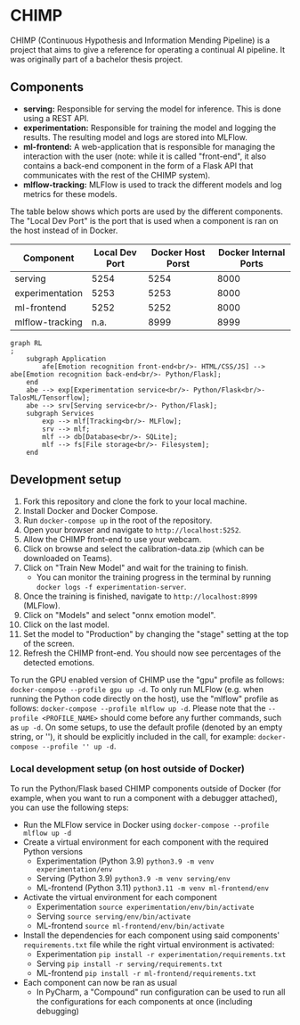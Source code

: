 # CHIMP

CHIMP (Continuous Hypothesis and Information Mending Pipeline) is a project that aims to give a reference for operating
a continual AI pipeline. It was originally part of a bachelor thesis project.

## Components

- **serving:** Responsible for serving the model for inference. This is done using a REST API.
- **experimentation:** Responsible for training the model and logging the results. The resulting model and logs are
  stored into MLFlow.
- **ml-frontend:** A web-application that is responsible for managing the interaction with the user (note: while it is
  called "front-end", it also contains a back-end component in the form of a Flask API that communicates with the rest
  of the CHIMP system).
- **mlflow-tracking:** MLFlow is used to track the different models and log metrics for these models.

The table below shows which ports are used by the different components. The "Local Dev Port" is the port that is used when a component is ran on the host instead of in Docker.

| Component       | Local Dev Port | Docker Host Porst | Docker Internal Ports |
|-----------------|----------------|-------------------|-----------------------|
| serving         | 5254           | 5254              | 8000                  |
| experimentation | 5253           | 5253              | 8000                  |
| ml-frontend     | 5252           | 5252              | 8000                  |
| mlflow-tracking | n.a.           | 8999              | 8999                  |

```mermaid
graph RL
;
    subgraph Application
        afe[Emotion recognition front-end<br/>- HTML/CSS/JS] --> abe[Emotion recognition back-end<br/>- Python/Flask];
    end
    abe --> exp[Experimentation service<br/>- Python/Flask<br/>- TalosML/Tensorflow];
    abe --> srv[Serving service<br/>- Python/Flask];
    subgraph Services
        exp --> mlf[Tracking<br/>- MLFlow];
        srv --> mlf;
        mlf --> db[Database<br/>- SQLite];
        mlf --> fs[File storage<br/>- Filesystem];
    end
```

## Development setup

1. Fork this repository and clone the fork to your local machine.
2. Install Docker and Docker Compose.
3. Run `docker-compose up` in the root of the repository.
4. Open your browser and navigate to `http://localhost:5252`.
5. Allow the CHIMP front-end to use your webcam.
6. Click on browse and select the calibration-data.zip (which can be downloaded on Teams).
7. Click on "Train New Model" and wait for the training to finish.
    - You can monitor the training progress in the terminal by running `docker logs -f experimentation-server`.
8. Once the training is finished, navigate to `http://localhost:8999` (MLFlow).
9. Click on "Models" and select "onnx emotion model".
10. Click on the last model.
11. Set the model to "Production" by changing the "stage" setting at the top of the screen.
12. Refresh the CHIMP front-end. You should now see percentages of the detected emotions.

To run the GPU enabled version of CHIMP use the "gpu" profile as follows: `docker-compose --profile gpu up -d`. To only
run MLFlow (e.g. when running the Python code directly on the host), use the "mlflow" profile as
follows: `docker-compose --profile mlflow up -d`. Please note that the `--profile <PROFILE_NAME>` should come before any
further commands, such as `up -d`. On some setups, to use the default profile (denoted by an empty string, or ''), it should be explicitly included in the call, for example: `docker-compose --profile '' up -d`.

### Local development setup (on host outside of Docker)
To run the Python/Flask based CHIMP components outside of Docker (for example, when you want to run a component with a debugger attached), you can use the following steps:
- Run the MLFlow service in Docker using `docker-compose --profile mlflow up -d`
- Create a virtual environment for each component with the required Python versions 
  - Experimentation (Python 3.9) `python3.9 -m venv experimentation/env`
  - Serving (Python 3.9) `python3.9 -m venv serving/env`
  - ML-frontend (Python 3.11) `python3.11 -m venv ml-frontend/env`
- Activate the virtual environment for each component
  - Experimentation `source experimentation/env/bin/activate`
  - Serving `source serving/env/bin/activate`
  - ML-frontend `source ml-frontend/env/bin/activate`
- Install the dependencies for each component using said components' `requirements.txt` file while the right virtual environment is activated:
  - Experimentation `pip install -r experimentation/requirements.txt`
  - Serving `pip install -r serving/requirements.txt`
  - ML-frontend `pip install -r ml-frontend/requirements.txt`
- Each component can now be ran as usual
  - In PyCharm, a "Compound" run configuration can be used to run all the configurations for each components at once (including debugging)
